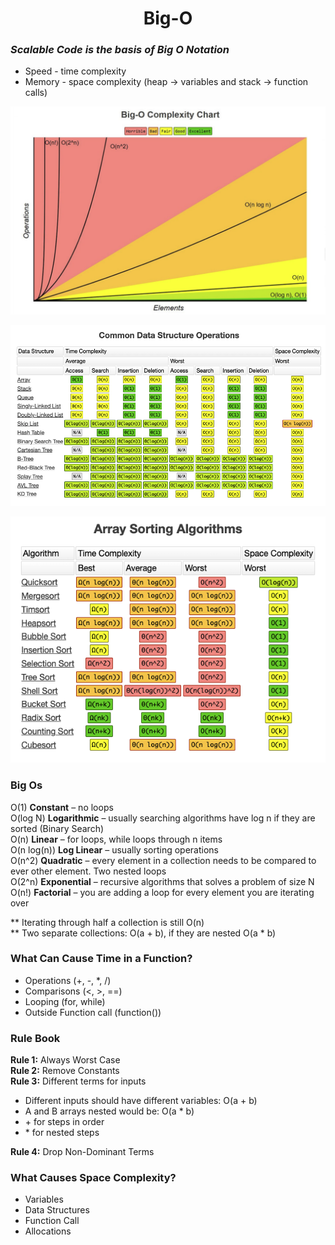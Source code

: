<h1 align="center"> Big-O </h1>

<h3><i>Scalable Code is the basis of Big O Notation</i></h3>
<ul>
  <li>Speed - time complexity</li>
  <li>Memory - space complexity (heap -> variables and stack -> function calls)</li>
</ul>

![Screenshot](complexityChart.png)

![Screenshot](CommonDataStructureOperations.png)

![Screenshot](ArraySortingAlgorithms.png)

<h3>Big Os</h3>

O(1) <b>Constant</b> – no loops <br>
O(log N) <b>Logarithmic</b> – usually searching algorithms have log n if they are sorted (Binary Search) <br>
O(n) <b>Linear</b> – for loops, while loops through n items <br>
O(n log(n)) <b>Log Linear</b> – usually sorting operations <br>
O(n^2) <b>Quadratic</b> – every element in a collection needs to be compared to ever other element. Two
nested loops <br>
O(2^n) <b>Exponential</b> – recursive algorithms that solves a problem of size N <br>
O(n!) <b>Factorial</b> – you are adding a loop for every element you are iterating over <br>

** Iterating through half a collection is still O(n) <br>
** Two separate collections: O(a + b), if they are nested  O(a * b) <br>

<h3>What Can Cause Time in a Function?</h3>
<ul>
  <li>Operations (+, -, *, /)</li>
  <li>Comparisons (<, >, ==)</li>
  <li>Looping (for, while)</li>
  <li>Outside Function call (function()) </li>
</ul>

<h3>Rule Book</h3>
<b>Rule 1:</b> Always Worst Case <br>
<b>Rule 2:</b> Remove Constants <br>
<b>Rule 3:</b> Different terms for inputs<br>
<ul>
  <li>Different inputs should have different variables: O(a + b)</li>
  <li>A and B arrays nested would be: O(a * b)</li>
  <li>+ for steps in order</li>
  <li>* for nested steps</li>
</ul>
<b>Rule 4:</b> Drop Non-Dominant Terms <br>

<h3>What Causes Space Complexity?</h3>
<ul>
  <li>Variables</li>
  <li>Data Structures</li>
  <li>Function Call</li>
  <li>Allocations</li>
</ul>

